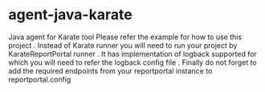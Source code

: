 # agent-java-karate
Java agent for Karate tool 
Please refer the example for how to use this project .
Instead of Karate runner you will need to run your project by KarateReportPortal runner .
It has implementation of logback supported for which you will need to refer the logback config file .
Finally do not forget to add the required endpoints from your reportportal instance to reportportal.config 
